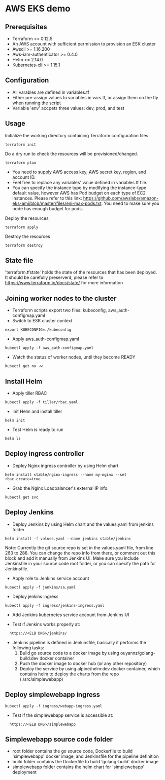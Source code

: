 # AWS EKS demo

## Prerequisites

- Terraform >= 0.12.5
- An AWS account with sufficient permission to provision an ESK cluster
- Awscli >= 1.16.200
- Aws-iam-authenticator >= 0.4.0
- Helm >= 2.14.0
- Kubernetes-cli >= 1.15.1

## Configuration

- All varables are defined in variables.tf
- Either pre-assign values to variables in vars.tf, or assign them on the fly when running the script
- Variable 'env' accpets three values: dev, prod, and test


## Usage

Initialize the working directory containing Terraform configuration files

```
terraform init
```

Do a dry run to check the resources will be provisioned/changed.

```
terraform plan

```
- You need to supply AWS access key, AWS secret key, region, and account ID.
- Feel free to replace any variables' value defined in variables.tf file.
- You can specify the instance type by modifying the instance-type default value, however AWS has Pod budget on each type of EC2 instances. Please refer to this link: https://github.com/awslabs/amazon-eks-ami/blob/master/files/eni-max-pods.txt. You need to make sure you node has enough budget for pods.

Deploy the resources

```
terraform apply

```

Destroy the resources

```
terraform destroy

```
## State file

'terraform.tfstate' holds the state of the resources that has been deployed. It should be carefully preserverd, please refer to https://www.terraform.io/docs/state/ for more information

## Joining worker nodes to the cluster
- Terraform scripts export two files: kubeconfig, aws_auth-configmap.yaml
- Switch to ESK cluster context

```
export KUBECONFIG=./kubeconfig
```

- Apply aws_auth-configmap.yaml

```
kubectl apply -f aws_auth-configmap.yaml
```

- Watch the status of worker nodes, until they become READY

```
kubectl get no -w
```

## Install Helm
- Apply tiller RBAC

```
kubectl apply -f tiller/rbac.yaml
```

-  Init Helm and install tiller

```
helm init
```

- Test Helm is ready to run

```
helm ls
```

## Deploy ingress controller
- Deploy Nginx ingress controller by using Helm chart

```
helm install stable/nginx-ingress --name my-nginx --set rbac.create=true
```

- Grab the Nginx Loadbalancer's external IP info

```
kubectl get svc
```

## Deploy Jenkins
- Deploy Jenkins by using Helm chart and the values.yaml from jenkins folder

```
helm install -f values.yaml --name jenkins stable/jenkins
```

Note: Currently the git source repo is set in the values.yaml file, from line 263 to 288. You can change the repo info from there, or comment out this block and add it manually from Jenkins UI. Make sure you include Jenkinsfile in your source code root folder, or you can specify the path for Jenkinsfile.

- Apply role to Jenkins service account

```
kubectl apply -f jenkins/sa.yaml
```

- Deploy jenkins ingress

```
kubectl apply -f ingress/jenkins-ingress.yaml
```

- Add Jenkins kubernetes service account from Jenkins UI

- Test if Jenkins works properly at:
```
  https://<ELB DNS>/jenkins/
```
- Jenkins pipeline is defined in Jenkinsfile, basically it performs the following tasks:
  1. Build go source code to a docker image by using ouyannz/golang-build:dev docker container
  2. Push the docker image to docker hub (or any other repository)
  3. Deploy the service by using alpine/helm:dev docker container, which contains helm to deploy the charts from the repo (./src/simplewebapp)

## Deploy simplewebapp ingress

```
kubectl apply -f ingress/webapp-ingress.yaml
```

- Test if the simplewebapp service is accessible at:
```
  https://<ELB DNS>/simplewebapp
```
## Simplewebapp source code folder

- root folder contains the go source code, Dockerfile to build 'simplewebapp' docker image, and Jenkinsfile for the pipeline definition
- build folder contains the Dockerfile to build 'golang-build' docker image
- simplewebapp folder contains the helm chart for 'simplewebapp' deployment
